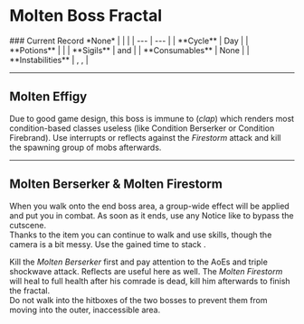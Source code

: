 # Molten Boss Fractal
<Grid>
<Column>
    ### Current Record *None*
    <Youtube id=""/>
</Column>
  
<Column>    
    | | |
    | --- | --- |
    | **Cycle** | Day |
    | **Potions** | <Item id="50082"/> |
    | **Sigils** | <Item id="24615"/> and <Item id="24868"/> |
    | **Consumables** | None |
    | **Instabilities** | <Instability name="Adrenaline Rush"/>, <Instability name="Afflicted"/>, <Instability name="Mists Convergence"/> |
</Column>
</Grid>

---
## Molten Effigy
Due to good game design, this boss is immune to <Condition name="burning"/> (*clap*) which renders most condition-based classes useless (like Condition Berserker or Condition Firebrand). Use interrupts or reflects against the *Firestorm* attack and kill the spawning group of mobs afterwards.

---

## Molten Berserker & Molten Firestorm
When you walk onto the end boss area, a group-wide <Effect name="agony"/> effect will be applied and put you in combat. As soon as it ends, use any Notice like <Item id="78786"/> to bypass the cutscene.    
Thanks to the item you can continue to walk and use skills, though the camera is a bit messy. Use the gained time to stack <Boon name="might"/>.

Kill the *Molten Berserker* first and pay attention to the AoEs and triple shockwave attack. Reflects are useful here as well. The *Molten Firestorm* will heal to full health after his comrade is dead, kill him afterwards to finish the fractal.    
Do not walk into the hitboxes of the two bosses to prevent them from moving into the outer, inaccessible area.